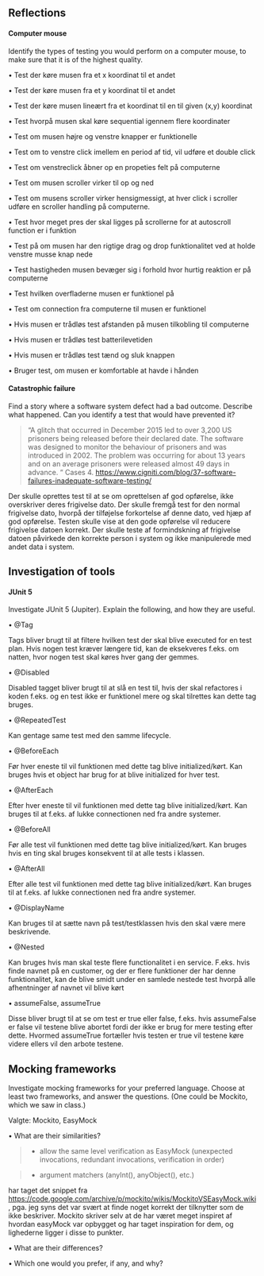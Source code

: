 ## Reflections

#### Computer mouse

Identify the types of testing you would perform on a computer mouse, to make sure that it is of the highest quality.


•	Test der køre musen fra et x koordinat til et andet

•	Test der køre musen fra et y koordinat til et andet

•	Test der køre musen lineært fra et koordinat til en til given (x,y) koordinat

•	Test hvorpå musen skal køre sequential igennem flere koordinater

•	Test om musen højre og venstre knapper er funktionelle

•	Test om to venstre click imellem en period af tid, vil udføre et double click

•	Test om venstreclick åbner op en propeties felt på computerne

•	Test om musen scroller virker til op og ned

•	Test om musens scroller virker hensigmessigt, at hver click i scroller udføre en scroller handling på computerne.

•	Test hvor meget pres der skal ligges på scrollerne for at autoscroll function er i funktion

•	Test på om musen har den rigtige drag og drop funktionalitet ved at holde venstre musse knap nede

•	Test hastigheden musen bevæger sig i forhold hvor hurtig reaktion er på computerne

•	Test hvilken overfladerne musen er funktionel på

•	Test om connection fra computerne til musen er funktionel

•	Hvis musen er trådløs test afstanden på musen tilkobling til computerne

•	Hvis musen er trådløs test batterilevetiden

•	Hvis musen er trådløs test tænd og sluk knappen

•	Bruger test, om musen er komfortable at havde i hånden


#### Catastrophic failure

Find a story where a software system defect had a bad outcome. Describe what happened. Can you identify a test that would have prevented it?

>“A glitch that occurred in December 2015 led to over 3,200 US prisoners being released before their declared date. The software was designed to monitor the behaviour of prisoners and was introduced in 2002. The problem was occurring for about 13 years and on an average prisoners were released almost 49 days in advance. “ 
Cases 4. https://www.cigniti.com/blog/37-software-failures-inadequate-software-testing/  

Der skulle oprettes test til at se om oprettelsen af god opførelse, ikke overskriver deres frigivelse dato. 
Der skulle fremgå test for den normal frigivelse dato, hvorpå der tilføjelse forkortelse af denne dato, ved hjæp af god opførelse. Testen skulle vise at den gode opførelse vil reducere frigivelse datoen korrekt.
Der skulle teste af formindskning  af frigivelse datoen påvirkede den korrekte person i system og ikke manipulerede med andet data i system.


## Investigation of tools

#### JUnit 5

Investigate JUnit 5 (Jupiter). Explain the following, and how they are useful.

•	@Tag 

Tags bliver brugt til at filtere hvilken test der skal blive executed for en test plan. Hvis nogen test kræver længere tid, kan de eksekveres f.eks. om natten, hvor nogen test skal køres hver gang der gemmes.

•	@Disabled 

Disabled tagget bliver brugt til at slå en test til, hvis der skal refactores i koden f.eks. og en test ikke er funktionel mere og skal tilrettes kan dette tag bruges.

•	@RepeatedTest

Kan gentage same test med den samme lifecycle.

•	@BeforeEach

Før hver eneste til vil funktionen med dette tag blive initialized/kørt. Kan bruges hvis et object har brug for at blive initialized for hver test.

•	@AfterEach

Efter hver eneste til vil funktionen med dette tag blive initialized/kørt. Kan bruges til at f.eks. af lukke connectionen ned fra andre systemer. 

•	@BeforeAll

Før alle test vil funktionen med dette tag blive initialized/kørt. Kan bruges hvis en ting skal bruges konsekvent til at alle tests i klassen. 

•	@AfterAll

Efter alle test vil funktionen med dette tag blive initialized/kørt. Kan bruges til at f.eks. af lukke connectionen ned fra andre systemer.

•	@DisplayName 

Kan bruges til at sætte navn på test/testklassen hvis den skal være mere beskrivende.

•	@Nested

Kan bruges hvis man skal teste flere functionalitet i en service. F.eks. hvis finde navnet på en customer, og der er flere funktioner der har denne funktionalitet, kan de blive smidt under en samlede nestede test hvorpå alle afhentninger af navnet vil blive kørt


•	assumeFalse, assumeTrue

Disse bliver brugt til at se om test er true eller false, f.eks. hvis assumeFalse er false vil testene blive abortet fordi der ikke er brug for mere testing efter dette. Hvormed assumeTrue fortæller hvis testen er true vil testene køre videre ellers vil den arbote testene.


## Mocking frameworks

Investigate mocking frameworks for your preferred language. Choose at least two frameworks, and answer the questions. (One could be Mockito, which we saw in class.)

Valgte: Mockito, EasyMock 

•	What are their similarities?

>* allow the same level verification as EasyMock (unexpected invocations, redundant invocations, verification in order)

> * argument matchers (anyInt(), anyObject(), etc.)

 har taget det snippet fra https://code.google.com/archive/p/mockito/wikis/MockitoVSEasyMock.wiki, pga. jeg syns det var svært at finde noget korrekt der tilknytter som de ikke beskriver. Mockito skriver selv at de har været meget inspiret af hvordan easyMock var opbygget og har taget inspiration for dem, og lighederne ligger i disse to punkter.


•	What are their differences?



•	Which one would you prefer, if any, and why?


